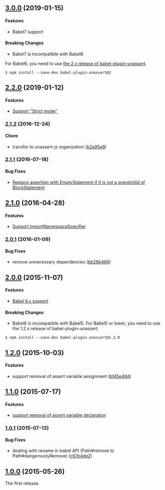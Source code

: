## [3.0.0](https://github.com/unassert-js/babel-plugin-unassert/releases/tag/v3.0.0) (2019-01-15)


#### Features

* Babel7 support


#### Breaking Changes

* Babel7 is incompatible with Babel6

For Babel6, you need to use [the 2.x release of babel-plugin-unassert](https://github.com/unassert-js/babel-plugin-unassert/tree/2.x).

```
$ npm install --save-dev babel-plugin-unassert@2
```


## [2.2.0](https://github.com/unassert-js/babel-plugin-unassert/releases/tag/v2.2.0) (2019-01-12)


#### Features

* [Support "Strict mode"](https://github.com/unassert-js/babel-plugin-unassert/pull/7)


### [2.1.2](https://github.com/unassert-js/babel-plugin-unassert/releases/tag/v2.1.2) (2016-12-24)


#### Chore

* transfer to unassert-js organization ([b2a95e9](https://github.com/unassert-js/babel-plugin-unassert/commit/b2a95e9eba65a16a86924d53fd63aa4d2ab341ad))


### [2.1.1](https://github.com/unassert-js/babel-plugin-unassert/releases/tag/v2.1.1) (2016-07-18)


#### Bug Fixes

* [Replace assertion with EmptyStatement if it is not a grandchild of BlockStatement](https://github.com/unassert-js/babel-plugin-unassert/pull/5)


## [2.1.0](https://github.com/unassert-js/babel-plugin-unassert/releases/tag/v2.1.0) (2016-04-28)


#### Features

* [Support ImportNamespaceSpecifier](https://github.com/unassert-js/babel-plugin-unassert/pull/4)


### [2.0.1](https://github.com/unassert-js/babel-plugin-unassert/releases/tag/v2.0.1) (2016-01-09)


#### Bug Fixes

* remove unnecessary dependencies ([bb28b466](https://github.com/unassert-js/babel-plugin-unassert/commit/bb28b4666de0ffdf7c86f78f03a35ef1372e1d1c))


## [2.0.0](https://github.com/unassert-js/babel-plugin-unassert/releases/tag/v2.0.0) (2015-11-07)


#### Features

* [Babel 6.x support](https://github.com/unassert-js/babel-plugin-unassert/pull/2)


#### Breaking Changes

* Babel6 is incompatible with Babel5. For Babel5 or lower, you need to use the 1.2.x release of babel-plugin-unassert.

```
$ npm install --save-dev babel-plugin-unassert@1.2.0
```


## [1.2.0](https://github.com/unassert-js/babel-plugin-unassert/releases/tag/v1.2.0) (2015-10-03)


#### Features

* support removal of assert variable assignment ([bf45e49d](https://github.com/unassert-js/babel-plugin-unassert/commit/bf45e49d73be3edc51f512a55ae11153ba41c697))


## [1.1.0](https://github.com/unassert-js/babel-plugin-unassert/releases/tag/v1.1.0) (2015-07-17)


#### Features

* [support removal of assert variable declaration](https://github.com/unassert-js/babel-plugin-unassert/pull/1)


### [1.0.1](https://github.com/unassert-js/babel-plugin-unassert/releases/tag/v1.0.1) (2015-07-13)


#### Bug Fixes

* dealing with rename in babel API (Path#remove to Path#dangerouslyRemove) ([c67e4de2](https://github.com/unassert-js/babel-plugin-unassert/commit/c67e4de289d7a0ac3330e1d26821dd965b651978))


## [1.0.0](https://github.com/unassert-js/babel-plugin-unassert/releases/tag/v1.0.0) (2015-05-26)


The first release.
